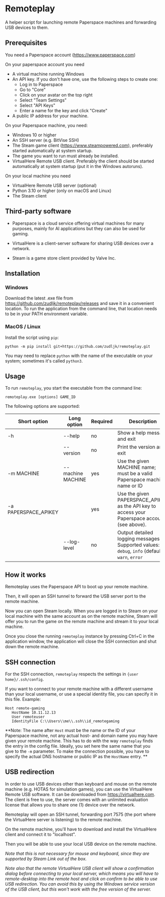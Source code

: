 # Remoteplay


A helper script for launching remote Paperspace machines and forwarding USB devices to them.

## Prerequisites

You need a Paperspace account (https://www.paperspace.com)

On your paperspace account you need

* A virtual machine running Windows
* An API key. If you don't have one, use the following steps to create one:
  * Log in to Paperspace
  * Go to "Core"
  * Click on your avatar on the top right
  * Select "Team Settings"
  * Select "API Keys"
  * Enter a name for the key and click "Create"
* A public IP address for your machine.

On your Paperspace machine, you need:
* Windows 10 or higher
* An SSH server (e.g. BitVise SSH)
* The Steam game client (https://www.steampowered.com), preferably started automatically at system startup.
* The game you want to run must already be installed.
* VirtualHere Remote USB client. Preferably the client should be started automatically at system startup (put it in the Windows autoruns).

On your local machine you need

* VirtualHere Remote USB server (optional)
* Python 3.10 or higher (only on macOS and Linux)
* The Steam client

## Third-party software

* Paperspace is a cloud service offering virtual machines for many purposes, mainly for AI applications but they can also be used for gaming.

* VirtualHere is a client-server software for sharing USB devices over a network.

* Steam is a game store client provided by Valve Inc.

## Installation

### Windows

Download the latest .exe file from https://github.com/zudljk/remoteplay/releases and save it in a convenient location.
To run the application from the command line, that location needs to be in your PATH environment variable.

### MacOS / Linux

Install the script using `pip`:

```
python -m pip install git+https://github.com/zudljk/remoteplay.git
```

You may need to replace `python` with the name of the executable on your system; sometimes it's called `python3`.

## Usage

To run `remoteplay`, you start the executable from the command line:

```
remoteplay.exe [options] GAME_ID
```

The following options are supported:

| Short option | Long option | Required | Description |
| -- | -- | -- | -- |
| -h  | --help | no | Show a help message and exit |
|  | --version | no | Print the version and exit |
| -m MACHINE | --machine MACHINE | yes | Use the given MACHINE name; must be a valid Paperspace machine name or ID |
| -a PAPERSPACE_APIKEY | | yes | Use the given PAPERSPACE_APIKEY as the API key to access your Paperspace account (see above). |
| | --log-level | no | Output detailed logging messages. Supported values: `debug`, `info` (default), `warn`, `error` |

## How it works

Remoteplay uses the Paperspace API to boot up your remote machine.

Then, it will open an SSH tunnel to forward the USB server port to the remote machine.

Now you can open Steam locally. When you are logged in to Steam on your local machine with the same account as on the remote machine, Steam will offer you
to run the game on the remote machine and stream it to your local machine.

Once you close the running `remoteplay` instance by pressing Ctrl+C in the application window, the application will close the SSH connection and shut down the remote machine.

## SSH connection

For the SSH connection, `remoteplay` respects the settings in `{user home}/.ssh/config`.

If you want to connect to your remote machine with a different username than your local username, or use a special identity file, you can specify it in this file. Example:

```
Host remote-gaming
   HostName 10.11.12.13
   User remoteuser
   IdentityFile C:\\Users\\me\\.ssh\\id_remotegaming
```

**Note: The name after `Host` must be the name or the ID of your Paperspace machine, not any actual host- and domain name you may have given your remote machine. This has to do with the way `remoteplay` finds the entry in the config file. Ideally, you set here the same name that you give to the `-m` parameter. To make the connection possible, you have to specify the actual DNS hostname or public IP as the `HostName` entry. **

## USB redirection

In order to use USB devices other than keyboard and mouse on the remote machine (e.g. HOTAS for simulation games), you can use the VirtualHere Remote USB software. It can be downloaded from https://virtualhere.com. The client is free to use, the server comes with an unlimited evaluation license that allows you to share one (1) device over the network.

Remoteplay will open an SSH tunnel, forwarding port 7575 (the port where the VirtualHere server is listening) to the remote machine.

On the remote machine, you'll have to download and install the VirtualHere client and connect it to "localhost".

Then you will be able to use your local USB device on the remote machine.

_Note that this is not necessary for mouse and keyboard, since they are supported by Steam Link out of the box._

_Note also that the remote VirtualHere USB client will show a confirmation dialog before connecting to your local server, which means you will have to remote-desktop into the remote host and click on confirm to be able to use USB redirection. You can avoid this by using the Windows service version of the USB client, but this won't work with
the free version of the server._ 